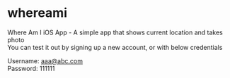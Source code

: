 # whereami
Where Am I iOS App - A simple app that shows current location and takes photo<br>You can test it out by signing up a new account, or with below credentials<p> Username: aaa@abc.com<br>Password: 111111
